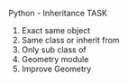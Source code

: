 Python - Inheritance
TASK

1. Exact same object
2. Same class or inherit from
3. Only sub class of
4. Geometry module
5. Improve Geometry
